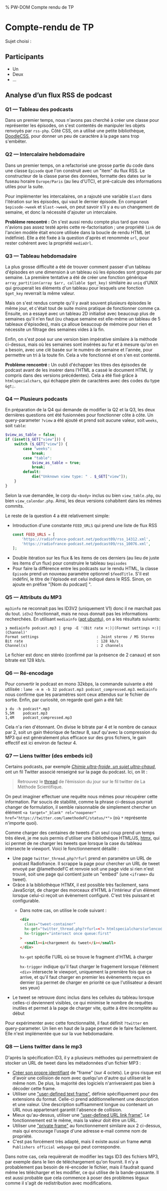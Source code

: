 % PW-DOM  Compte rendu de TP

# Compte-rendu de TP

Sujet choisi : 

## Participants 

* Un
* Deux
* ...

## Analyse d’un flux RSS de podcast

### Q1 — Tableau des podcasts

Dans un premier temps, nous n'avons pas cherché à créer une classe pour représenter les épisodes, on s'est contentés de manipuler les objets renvoyés par `rss-php`.
Côté CSS, on a utilisé une petite bibliothèque, [DoodleCSS](https://chr15m.github.io/DoodleCSS/), pour donner un peu de caractère à la page sans trop s'embêter.

### Q2 — Intercalaire hebdomadaire

Dans un premier temps, on a refactorisé une grosse partie du code dans une classe `Episode` que l'on construit avec un "item" du flux RSS. Le constructeur de la classe parse des données, formatte des dates sur le fuseau horaire `Europe/Paris` (au lieu d'UTC), et pré-calcule des informations utiles pour la suite.

Pour implémenter les intercalaires, on a rajouté une variable `$last` dans l'itération sur les épisodes, qui vaut le dernier épisode. En comparant `$episode->week` et `$last->week`, on peut savoir s'il y a eu un changement de semaine, et donc la nécessité d'ajouter un intercalaire.

**Problème rencontré :** On s'est aussi rendu compte plus tard que nous n'avions pas assez testé après cette re-factorisation ; une propriété `link` de l'ancien modèle était encore utilisée dans la boucle de rendu HTML (et indéfinie). Elle a été fixée à la question d'après et renommée `url`, pour rester cohérent avec la propriété `mediaUrl`.

### Q3 — Tableau hebdomadaire

La plus grosse difficulté a été de trouver comment passer d'un tableau d'épisodes en une dimension à un tableau où les épisodes sont groupés par semaine. La première tentative a été de créer une fonction générique `array_partition(array $arr, callable $get_key)` similaire au `uniq` d'UNIX qui grouperait les éléments d'un tableau pour lesquels une fonction `$get_key` reverrait la même valeur.

Mais on s'est rendus compte qu'il y avait souvent plusieurs épisodes le même jour, et c'était tout de suite moins pratique de fonctionner comme ça. Ensuite, on a essayé avec un tableau 2D initialisé avec beaucoup plus de semaines qu'il n'en faut (ou chaque semaine est elle-même un tableau de 5 tableaux d'épisodes), mais ça alloue beaucoup de mémoire pour rien et nécessite un filtrage des semaines vides à la fin.

Enfin, on s'est posé sur une version bien impérative similaire à la méthode ci-dessus, mais où les semaines sont insérées au fur et à mesure qu'on en a besoin, avec une clé basée sur le numéro de semaine et l'année, pour permettre un tri à la toute fin. Cela a vite fonctionné et on s'en est contenté.

**Problème rencontré :** Un oubli d'échapper les titres des épisodes de podcast avant de les insérer dans l'HTML a cassé le document HTML (y compris dans des versions précédentes). Cela a été fixé grâce à `htmlspecialchars`, qui échappe plein de caractères avec des codes du type `&gt;`.

### Q4 — Plusieurs podcasts

En préparation de la Q4 qui demande de modifier la Q2 et la Q3, les deux dernières questions ont été fusionnées pour fonctionner côte à côte. Un query-parameter `?view` a été ajouté et prend soit aucune valeur, soit `weeks`, soit `table`:

```php
$view_as_table = false;
if (isset($_GET["view"])) {
    switch ($_GET["view"]) {
        case "weeks":
            break;
        case "table":
            $view_as_table = true;
            break;
        default:
            die("Unknown view type: " . $_GET["view"]);
    }
}
```

Selon la vue demandée, le corp du `<body>` inclus ou bien `view_table.php`, ou bien `view_calendar.php`. Ainsi, les deux versions cohabitent dans les mêmes commits.

Le reste de la question 4 a été relativement simple:
  * Introduction d'une constante `FEED_URLS` qui prend une liste de flux RSS
    ```php
    const FEED_URLS = [
        'https://radiofrance-podcast.net/podcast09/rss_14312.xml',
        'https://radiofrance-podcast.net/podcast09/rss_10076.xml',
    ];
    ```
  * Double itération sur les flux & les items de ces derniers (au lieu de juste les items d'un flux) pour construire le tableau `$episodes`
  * Pour faire la différence entre les podcasts sur le rendu HTML, la classe `Episode` prend un nouveau paramètre optionnel `$feedTitle`.
    S'il est indéfini, le titre de l'épisode est celui indiqué dans le RSS.
    Sinon, on ajoute en préfixe "[Nom du podcast] ".

### Q5 — Attributs du MP3

`mp3info` ne reconnait pas les ID3V2 (uniquement V1) donc il ne marchait pas du tout. `id3v2` fonctionnait, mais ne nous donnait pas les informations recherchées.
En utilisant `mediainfo` ([apt ubuntu](https://packages.ubuntu.com/impish/mediainfo)), on a les résultats suivants:

```
❯ mediainfo podcast.mp3 | grep -E '(Bit rate +:)|(Format settings +:)|(Channel)'
Format settings                          : Joint stereo / MS Stereo
Bit rate                                 : 128 kb/s
Channel(s)                               : 2 channels
```

Le fichier est donc en stéréo (confirmé par la présence de 2 canaux) et son bitrate est 128 kb/s.

### Q6 — Ré-encodage

Pour convertir le podcast en mono 32kbps, la commande suivante a été utilisée : `lame -m m -b 32 podcast.mp3 podcast_compressed.mp3`. `mediainfo` nous confirme que les paramètres sont ceux attendus sur le fichier de sortie. Enfin, par curiosité, on regarde quel gain a été fait:

```
❯ du -h podcast*.mp3
5,5M	podcast.mp3
1,4M	podcast_compressed.mp3
```

Cela n'a rien d'étonnant. On divise le bitrate par 4 et le nombre de canaux par 2, soit un gain théorique de facteur 8, sauf qu'avec la compression du MP3 qui est généralement plus efficace sur des gros fichiers, le gain effectif est ici environ de facteur 4.

### Q7 — Liens twitter (des embeds ici)

Certains podcasts, par exemple [_Chimie ultra-froide, un sujet ultra-chaud_](https://www.franceculture.fr/emissions/la-methode-scientifique/chimie-ultra-froide-un-sujet-ultra-chaud), ont un fil Twitter associé renseigné sur la page du podcast. Ici, on lit :

> Retrouvez le [thread](https://twitter.com/lamethodeFC/status/1504112565177229314?s=20&t=ilYRkNgJgm71CifgqQlNGQ) de l’émission du jour sur le fil twitter de La Méthode Scientifique.

On peut imaginer effectuer une requête nous mêmes pour récupérer cette information. Par soucis de stabilité, comme la phrase ci-dessus pourrait changer de formulation, il semble raisonnable de simplement chercher un élément `<a target="_blank" rel="noopener" href="https://twitter.com/lamethodeFC/status/*">` (où `*` représente n'importe quoi).

Comme charger des centaines de tweets d'un seul coup prend un temps très élevé, je me suis permis d'utiliser une bibliothèque HTML/JS, [htmx](https://htmx.org), qui ici permet de ne charger les tweets que lorsque la case du tableau intersecte le viewport. Voici le fonctionnement détaillé :
  * Une page `twitter_thread.php?rfurl` prend en paramètre un URL de podcast Radiofrance. Il scrappe la page pour chercher un URL de tweet envoyé par @lamethodeFC et renvoie soit une page vide si rien n'est trouvé, soit une page qui contient juste un "embed" (une `<iframe>` du tweet).
  * Grâce à la bibliothèque HTMX, il est possible très facilement, sans JavaScript, de charger des morceaux d'HTML à l'intérieur d'un élément lorsque celui-ci reçoit un évènement configuré. C'est très puissant et configurable.
    * Dans notre cas, on utilise le code suivant :
      ```html
      <div
        class="tweet-container"
        hx-get="twitter_thread.php?rfurl=<?= htmlspecialchars(urlencode($episode->url)) ?>"
        hx-trigger="intersect once queue:first"
      >
        <small><i>chargement du tweet</i></small>
      </div>
      ```
      `hx-get` spécifie l'URL où se trouve le fragment d'HTML à charger
      
      `hx-trigger` indique qu'il faut charger le fragement lorsque l'élément `<div>` intersecte le viewport, uniquement la première fois que ça arrive, et qu'il faut charger en premier les évènements reçus en dernier (ça permet de charger en priorité ce que l'utilisateur a devant ses yeux)
  * Le tweet se retrouve donc inclus dans les cellules du tableau lorsque celles-ci deviennent visibles, ce qui minimise le nombre de requêtes inutiles et permet à la page de charger vite, quitte à être incomplète au début

Pour expérimenter avec cette fonctionnalité, il faut définit `?twitter` en query-parameter. Un lien en haut de la page permet de le faire facilement. Elle n'est implémentée que sur la vue hebdomadaire.

### Q8 — Liens twitter dans le mp3

D'après la spécification ID3, il y a plusieurs méthodes qui permettraient de stocker un URL de tweet dans les métadonnées d'un fichier MP3 :
  * [Créer son propre identifiant](https://id3.org/id3v2.3.0#ID3v2_frame_overview) de "frame" (sur 4 octets). Le gros risque est d'avoir une collision de nom avec quelqu'un d'autre qui utiliserait le même nom. De plus, la majorité des logiciels n'arriveraient pas bien à décoder cette frame.
  * Utiliser une ["user-defined text frame"](https://id3.org/id3v2.3.0#User_defined_text_information_frame), définie spécifiquement pour des extensions du format. Celle-ci prend additionnellement une description et une valeur. Une description suffisamment longue ou contenant un URL nous appartenant garantit l'absence de collision.
  * Mieux qu'au-dessus, utiliser une ["user-defined URL link frame"](https://id3.org/id3v2.3.0#User_defined_URL_link_frame). Le fonctionnement est le même, mais la valeur doit être un URL.
  * Utiliser une ["private frame"](https://id3.org/id3v2.3.0#Private_frame) au fonctionnement similaire aux 2 ci-dessus, mais qui encourage l'usage d'une adresse e-mail comme nom de propriété.
  * C'est pas forcément très adapté, mais il existe aussi un frame `#WPUB Publishers official webpage` qui peut correspondre.

Dans notre cas, cela requièrerait de modifier les tags ID3 des fichiers MP3, par exemple dans le lien de téléchargement qu'on fournit. Il n'y a probablement pas besoin de ré-encoder le fichier, mais il faudrait quand même les télécharger et les modifier, ce qui utilise de la bande-passante. Il est aussi probable que cela commence à poser des problèmes légaux comme il s'agit de redistribution avec modifications.